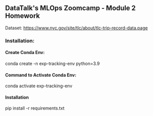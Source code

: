 ## DataTalk's MLOps Zoomcamp - Module 2 Homework

Dataset: https://www.nyc.gov/site/tlc/about/tlc-trip-record-data.page

### Installation: 

#### Create Conda Env: 

conda create -n exp-tracking-env python=3.9

#### Command to Activate Conda Env: 

conda activate exp-tracking-env

#### Installation

pip install -r requirements.txt